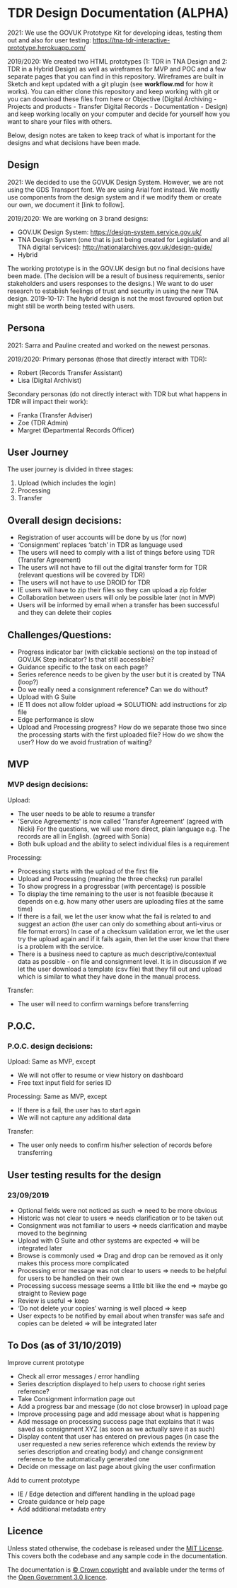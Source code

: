 # TDR Design Documentation (ALPHA)
2021: We use the GOVUK Prototype Kit for developing ideas, testing them out and also for user testing: https://tna-tdr-interactive-prototype.herokuapp.com/

2019/2020: We created two HTML prototypes (1: TDR in TNA Design and 2: TDR in a Hybrid Design) as well as wireframes for MVP and POC and a few separate pages that you can find in this repository. Wireframes are built in Sketch and kept updated with a git plugin (see **workflow.md** for how it works). You can either clone this repository and keep working with git or you can download these files from here or Objective (Digital Archiving - Projects and products - Transfer Digital Records - Documentation - Design) and keep working locally on your computer and decide for yourself how you want to share your files with others.


Below, design notes are taken to keep track of what is important for the designs and what decisions have been made.


## Design
2021: We decided to use the GOVUK Design System. However, we are not using the GDS Transport font. We are using Arial font instead. We mostly use components from the design system and if we modify them or create our own, we document it [link to follow].

2019/2020:
We are working on 3 brand designs:
- GOV.UK Design System: https://design-system.service.gov.uk/  
- TNA Design System (one that is just being created for Legislation and all TNA digital services): http://nationalarchives.gov.uk/design-guide/
- Hybrid

The working prototype is in the GOV.UK design but no final decisions have been made.
(The decision will be a result of business requirements, senior stakeholders and users responses to the designs.)
We want to do user research to establish feelings of trust and security in using the new TNA design.
2019-10-17: The hybrid design is not the most favoured option but might still be worth being tested with users.


## Persona
2021: Sarra and Pauline created and worked on the newest personas.

2019/2020:
Primary personas (those that directly interact with TDR):
- Robert (Records Transfer Assistant)
- Lisa (Digital Archivist)

Secondary personas (do not directly interact with TDR but what happens in TDR will impact their work): 
- Franka (Transfer Adviser)
- Zoe (TDR Admin)
- Margret (Departmental Records Officer)

## User Journey
The user journey is divided in three stages:  
1. Upload (which includes the login)
2. Processing  
3. Transfer  



## Overall design decisions:
- Registration of user accounts will be done by us (for now)
- ‘Consignment’ replaces ‘batch’ in TDR as language used
- The users will need to comply with a list of things before using TDR (Transfer Agreement)
- The users will not have to fill out the digital transfer form for TDR (relevant questions will be covered by TDR)
- The users will not have to use DROID for TDR
- IE users will have to zip their files so they can upload a zip folder
- Collaboration between users will only be possible later (not in MVP)
- Users will be informed by email when a transfer has been successful and they can delete their copies


## Challenges/Questions:
- Progress indicator bar (with clickable sections) on the top instead of GOV.UK Step indicator? Is that still accessible?
- Guidance specific to the task on each page?
- Series reference needs to be given by the user but it is created by TNA (loop?)
- Do we really need a consignment reference? Can we do without?
- Upload with G Suite
- IE 11 does not allow folder upload => SOLUTION: add instructions for zip file
- Edge performance is slow
- Upload and Processing progress? How do we separate those two since the processing starts with the first uploaded file? How do we show the user? How do we avoid frustration of waiting?



## MVP

### MVP design decisions:
Upload:
- The user needs to be able to resume a transfer
- 'Service Agreements' is now called 'Transfer Agreement' (agreed with Nicki)
For the questions, we will use more direct,  plain language e.g. The records are all in English. (agreed with Sonia)
- Both bulk upload and the ability to select individual files is a requirement

Processing:
- Processing starts with the upload of the first file
- Upload and Processing (meaning the three checks) run parallel
- To show progress in a progressbar (with percentage) is possible
- To display the time remaining to the user is not feasible (because it depends on e.g. how many other users are uploading files at the same time)
- If there is a fail, we let the user know what the fail is related to and suggest an action (the user can only do something about anti-virus or file format errors)
In case of a checksum validation error, we let the user try the upload again and if it fails again, then let the user know that there is a problem with the service.
- There is a business need to capture as much descriptive/contextual data as possible - on file and consignment level.
It is in discussion if we let the user download a template (csv file) that they fill out and upload which is similar to what they have done in the manual process.

Transfer:
- The user will need to confirm warnings before transferring


## P.O.C.

### P.O.C. design decisions:

Upload:
Same as MVP, except
- We will not offer to resume or view history on dashboard
- Free text input field for series ID

Processing:
Same as MVP, except
- If there is a fail, the user has to start again
- We will not capture any additional data

Transfer:
- The user only needs to confirm his/her selection of records before transferring



## User testing results for the design

### 23/09/2019
- Optional fields were not noticed as such => need to be more obvious
- Historic was not clear to users => needs clarification or to be taken out
- Consignment was not familiar to users => needs clarification and maybe moved to the beginning
- Upload with G Suite and other systems are expected => will be integrated later
- Browse is commonly used => Drag and drop can be removed as it only makes this process more complicated
- Processing error message was not clear to users => needs to be helpful for users to be handled on their own
- Processing success message seems a little bit like the end => maybe go straight to Review page
- Review is useful => keep
- ‘Do not delete your copies’ warning is well placed => keep
- User expects to be notified by email about when transfer was safe and copies can be deleted => will be integrated later


## To Dos (as of 31/10/2019)

Improve current prototype
- Check all error messages / error handling
- Series description displayed to help users to choose right series reference?
- Take Consignment information page out
- Add a progress bar and message (do not close browser) in upload page
- Improve processing page and add message about what is happening
- Add message on processing success page that explains that it was saved as consignment XYZ (as soon as we actually save it as such)
- Display content that user has entered on previous pages (in case the user requested a new series reference which extends the review by series description and creating body) and change consignment reference to the automatically generated one
- Decide on message on last page about giving the user confirmation

Add to current prototype
- IE / Edge detection and different handling in the upload page
- Create guidance or help page
- Add additional metadata entry

## Licence

Unless stated otherwise, the codebase is released under the [MIT
License](LICENCE). This covers both the codebase and any sample code in the
documentation.

The documentation is [© Crown copyright][crown-copyright] and available under
the terms of the [Open Government 3.0 licence][ogl].

[crown-copyright]: https://www.nationalarchives.gov.uk/information-management/re-using-public-sector-information/uk-government-licensing-framework/crown-copyright/
[ogl]: http://www.nationalarchives.gov.uk/doc/open-government-licence/version/3/
